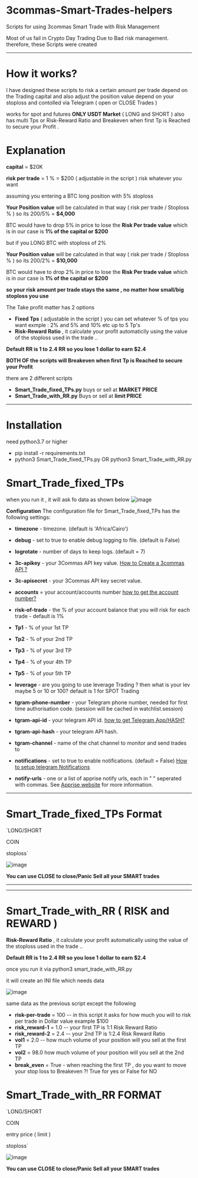# 3commas-Smart-Trades-helpers
Scripts for using 3commas Smart Trade with Risk Management

Most of us fail in Crypto Day Trading Due to Bad risk management. 
therefore, these Scripts were created 
******************
# How it works?
I have designed these scripts to risk a certain amount per trade depend on the Trading capital and also adjust the position value depend on your stoploss
and contolled via Telegram ( open or CLOSE Trades )

works for spot and futures **ONLY USDT Market**  ( LONG and SHORT ) also has multi Tps or Risk-Reward Ratio and Breakeven when first Tp is Reached to secure your Profit .

# Explanation  

**capital** = $20K

**risk per trade** = 1 % = $200 ( adjustable in the script ) risk whatever you want 

assuming you entering a BTC long position with 5% stoploss 

**Your Position value** will be calculated in that way ( risk per trade / Stoploss % ) so its 200/5% = **$4,000**

BTC would have to drop 5% in price to lose the **Risk Per trade value** which is in our case is **1% of the capital or $200**

but if you LONG BTC with stoploss of 2% 

**Your Position value** will be calculated in that way ( risk per trade / Stoploss % ) so its 200/2% = **$10,000**

BTC would have to drop 2% in price to lose the **Risk Per trade value** which is in our case is **1% of the capital or $200**

**so your risk amount per trade stays the same , no matter how small/big stoploss you use**

The Take profit matter has 2 options 
* **Fixed Tps** ( adjustable in the script ) you can set whatever % of tps you want exmple : 2% and 5% and 10% etc up to 5 Tp's
* **Risk-Reward Ratio** , it calculate your profit automaticlly using the value of the stoploss used in the trade .. 

**Default RR is 1 to 2.4 RR so you lose 1 dollar to earn $2.4**

**BOTH OF the scripts will Breakeven when first Tp is Reached to secure your Profit**

there are 2 different scripts 
* **Smart_Trade_fixed_TPs.py** buys or sell at **MARKET PRICE**
* **Smart_Trade_with_RR.py** Buys or sell at **limit PRICE**
**********************
# Installation

need python3.7 or higher 

* pip install -r requirements.txt
* python3 Smart_Trade_fixed_TPs.py OR python3 Smart_Trade_with_RR.py


# Smart_Trade_fixed_TPs
 when you run it , it will ask fo data as shown below 
 ![image](https://user-images.githubusercontent.com/106902748/194078254-f2db452d-9c09-49bf-8cb2-e92f399d61f0.png)
 
**Configuration**
The configuration file for Smart_Trade_fixed_TPs has the following settings:

* **timezone** - timezone. (default is 'Africa/Cairo')
* **debug** - set to true to enable debug logging to file. (default is False)
* **logrotate** - number of days to keep logs. (default = 7)
* **3c-apikey** - your 3Commas API key value. [How to Create a 3commas API ?](https://help.3commas.io/en/articles/5599671-3commas-api-creating-an-api-key-for-development)

* **3c-apisecret** - your 3Commas API key secret value.
* **accounts** = your account/accounts number [how to get the account number?](https://github.com/TZEG/3commas-Smart-Trades-helpers/wiki/How-to-get-exchange-account-number-from-3commas)
* **risk-of-trade** - the % of your account balance that you will risk for each trade - default is 1%
* **Tp1** - % of your 1st TP
* **Tp2** - % of your 2nd TP
* **Tp3** - % of your 3rd TP
* **Tp4** - % of your 4th TP
* **Tp5** - % of your 5th TP
* **leverage** - are you going to use leverage Trading ? then what is your lev maybe 5 or 10 or 100? default is 1 for SPOT Trading
* **tgram-phone-number** - your Telegram phone number, needed for first time authorisation code. (session will be cached in watchlist.session)
* **tgram-api-id** - your telegram API id. [how to get Telegram App/HASH?]([https://github.com/TZEG/3commas-Smart-Trades-helpers/wiki/How-to-get-exchange-account-number-from-3commas](https://github.com/TZEG/3commas-Smart-Trades-helpers/wiki/Get-Telegram-APP-ID-and-HASH))
* **tgram-api-hash** - your telegram API hash.
* **tgram-channel** - name of the chat channel to monitor and send trades to
* **notifications** - set to true to enable notifications. (default = False) [How to setup telegram Notifications](https://github.com/TZEG/3commas-Smart-Trades-helpers/wiki/How-to-setup-telegram-Notifications)
* **notify-urls** - one or a list of apprise notify urls, each in " " seperated with commas. See [Apprise website](https://github.com/caronc/apprise) for more information.

**********************
# Smart_Trade_fixed_TPs Format

`LONG/SHORT

COIN

stoploss`

![image](https://user-images.githubusercontent.com/106902748/194093614-9ef1983f-752e-4128-b039-0d8733bc7bb8.png)

**You can use CLOSE to close/Panic Sell  all your SMART trades**
**********************
**********************
# Smart_Trade_with_RR ( RISK and REWARD )
**Risk-Reward Ratio** , it calculate your profit automatically using the value of the stoploss used in the trade ..

**Default RR is 1 to 2.4 RR so you lose 1 dollar to earn $2.4**

once you run it via 
python3 smart_trade_with_RR.py

it will create an INI file which needs data 

![image](https://user-images.githubusercontent.com/106902748/194098802-a50e3c9b-8a7d-4c0d-b45b-876031362bd5.png)

same data as the previous script except the following 

* **risk-per-trade** =  100 -- in this script it asks for how much you will to risk per trade in Dollar value example $100
* **risk_reward-1** = 1.0 -- your first TP is 1:1 Risk Reward Ratio 
* **risk_reward-2** = 2.4 -- your 2nd TP is 1:2.4 Risk Reward Ratio 
* **vol1** = 2.0 -- how much volume of your position will you sell at the first TP 
* **vol2** = 98.0  how much volume of your position will you sell at the 2nd TP 
* **break_even** = True  - when reaching the first TP , do you want to move your stop loss to Breakeven ?! True for yes or False for NO


# Smart_Trade_with_RR FORMAT 

`LONG/SHORT

COIN

entry price ( limit ) 

stoploss`


![image](https://user-images.githubusercontent.com/106902748/194100563-9fc584ce-0a27-443b-9f5c-57137ee61276.png)


**You can use CLOSE to close/Panic Sell all your SMART trades**

